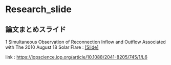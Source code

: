 # Research_slide
## 論文まとめスライド
1 Simultaneous Observation of Reconnection Inflow and Outflow Associated with The 2010 August 18 Solar Flare : [[Slide]](Takasao_et_al_2011.pdf)<br>

link : https://iopscience.iop.org/article/10.1088/2041-8205/745/1/L6



